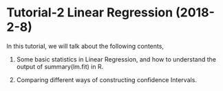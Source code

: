 # Tutorial-2 Linear Regression (2018-2-8)
In this tutorial, we will talk about the following contents,

1. Some basic statistics in Linear Regression, and how to understand the output of summary(lm.fit) in R.

2. Comparing different ways of constructing confidence Intervals.
